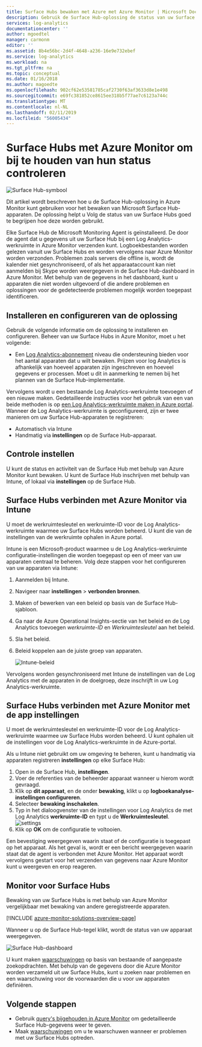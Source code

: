 ```yaml
---
title: Surface Hubs bewaken met Azure met Azure Monitor | Microsoft Docs
description: Gebruik de Surface Hub-oplossing de status van uw Surface Hubs volgen en te begrijpen hoe deze worden gebruikt.
services: log-analytics
documentationcenter: ''
author: mgoedtel
manager: carmonm
editor: ''
ms.assetid: 8b4e56bc-2d4f-4648-a236-16e9e732ebef
ms.service: log-analytics
ms.workload: na
ms.tgt_pltfrm: na
ms.topic: conceptual
ms.date: 01/16/2018
ms.author: magoedte
ms.openlocfilehash: 902cf62e53581785caf2730f63af3633d8e1e498
ms.sourcegitcommit: e69fc381852ce8615ee318b5f77ae7c6123a744c
ms.translationtype: MT
ms.contentlocale: nl-NL
ms.lasthandoff: 02/11/2019
ms.locfileid: "56005434"
---
```

# <a name="monitor-surface-hubs-with-azure-monitor-to-track-their-health"></a>Surface Hubs met Azure Monitor om bij te houden van hun status controleren

![Surface Hub-symbool](./media/surface-hubs/surface-hub-symbol.png)

Dit artikel wordt beschreven hoe u de Surface Hub-oplossing in Azure Monitor kunt gebruiken voor het bewaken van Microsoft Surface Hub-apparaten. De oplossing helpt u Volg de status van uw Surface Hubs goed te begrijpen hoe deze worden gebruikt.

Elke Surface Hub de Microsoft Monitoring Agent is geïnstalleerd. De door de agent dat u gegevens uit uw Surface Hub bij een Log Analytics-werkruimte in Azure Monitor verzenden kunt. Logboekbestanden worden gelezen vanuit uw Surface Hubs en worden vervolgens naar Azure Monitor worden verzonden. Problemen zoals servers die offline is, wordt de kalender niet gesynchroniseerd, of als het apparaataccount kan niet aanmelden bij Skype worden weergegeven in de Surface Hub-dashboard in Azure Monitor. Met behulp van de gegevens in het dashboard, kunt u apparaten die niet worden uitgevoerd of die andere problemen en oplossingen voor de gedetecteerde problemen mogelijk worden toegepast identificeren.

## <a name="install-and-configure-the-solution"></a>Installeren en configureren van de oplossing
Gebruik de volgende informatie om de oplossing te installeren en configureren. Beheer van uw Surface Hubs in Azure Monitor, moet u het volgende:

* Een [Log Analytics-abonnement](https://azure.microsoft.com/pricing/details/log-analytics/) niveau die ondersteuning bieden voor het aantal apparaten dat u wilt bewaken. Prijzen voor log Analytics is afhankelijk van hoeveel apparaten zijn ingeschreven en hoeveel gegevens er processen. Moet u dit in aanmerking te nemen bij het plannen van de Surface Hub-implementatie.

Vervolgens wordt u een bestaande Log Analytics-werkruimte toevoegen of een nieuwe maken. Gedetailleerde instructies voor het gebruik van een van beide methoden is op [een Log Analytics-werkruimte maken in Azure portal](../learn/quick-create-workspace.md). Wanneer de Log Analytics-werkruimte is geconfigureerd, zijn er twee manieren om uw Surface Hub-apparaten te registreren:

* Automatisch via Intune
* Handmatig via **instellingen** op de Surface Hub-apparaat.

## <a name="set-up-monitoring"></a>Controle instellen
U kunt de status en activiteit van de Surface Hub met behulp van Azure Monitor kunt bewaken. U kunt de Surface Hub inschrijven met behulp van Intune, of lokaal via **instellingen** op de Surface Hub.

## <a name="connect-surface-hubs-to-azure-monitor-through-intune"></a>Surface Hubs verbinden met Azure Monitor via Intune
U moet de werkruimtesleutel en werkruimte-ID voor de Log Analytics-werkruimte waarmee uw Surface Hubs worden beheerd. U kunt die van de instellingen van de werkruimte ophalen in Azure portal.

Intune is een Microsoft-product waarmee u de Log Analytics-werkruimte configuratie-instellingen die worden toegepast op een of meer van uw apparaten centraal te beheren. Volg deze stappen voor het configureren van uw apparaten via Intune:

1. Aanmelden bij Intune.
2. Navigeer naar **instellingen** > **verbonden bronnen**.
3. Maken of bewerken van een beleid op basis van de Surface Hub-sjabloon.
4. Ga naar de Azure Operational Insights-sectie van het beleid en de Log Analytics toevoegen *werkruimte-ID* en *Werkruimtesleutel* aan het beleid.
5. Sla het beleid.
6. Beleid koppelen aan de juiste groep van apparaten.

   ![Intune-beleid](./media/surface-hubs/intune.png)

Vervolgens worden gesynchroniseerd met Intune de instellingen van de Log Analytics met de apparaten in de doelgroep, deze inschrijft in uw Log Analytics-werkruimte.

## <a name="connect-surface-hubs-to-azure-monitor-using-the-settings-app"></a>Surface Hubs verbinden met Azure Monitor met de app instellingen
U moet de werkruimtesleutel en werkruimte-ID voor de Log Analytics-werkruimte waarmee uw Surface Hubs worden beheerd. U kunt ophalen uit de instellingen voor de Log Analytics-werkruimte in de Azure-portal.

Als u Intune niet gebruikt om uw omgeving te beheren, kunt u handmatig via apparaten registreren **instellingen** op elke Surface Hub:

1. Open in de Surface Hub, **instellingen**.
2. Voer de referenties van de beheerder apparaat wanneer u hierom wordt gevraagd.
3. Klik op **dit apparaat**, en de onder **bewaking**, klikt u op **logboekanalyse-instellingen configureren**.
4. Selecteer **bewaking inschakelen**.
5. Typ in het dialoogvenster van de instellingen voor Log Analytics de met Log Analytics **werkruimte-ID** en typt u de **Werkruimtesleutel**.  
   ![settings](./media/surface-hubs/settings.png)
6. Klik op **OK** om de configuratie te voltooien.

Een bevestiging weergegeven waarin staat of de configuratie is toegepast op het apparaat. Als het geval is, wordt er een bericht weergegeven waarin staat dat de agent is verbonden met Azure Monitor. Het apparaat wordt vervolgens gestart voor het verzenden van gegevens naar Azure Monitor kunt u weergeven en erop reageren.

## <a name="monitor-surface-hubs"></a>Monitor voor Surface Hubs
Bewaking van uw Surface Hubs is met behulp van Azure Monitor vergelijkbaar met bewaking van andere geregistreerde apparaten.

[!INCLUDE [azure-monitor-solutions-overview-page](../../../includes/azure-monitor-solutions-overview-page.md)]

Wanneer u op de Surface Hub-tegel klikt, wordt de status van uw apparaat weergegeven.

   ![Surface Hub-dashboard](./media/surface-hubs/surface-hub-dashboard.png)

U kunt maken [waarschuwingen](../platform/alerts-overview.md) op basis van bestaande of aangepaste zoekopdrachten. Met behulp van de gegevens door die Azure Monitor worden verzameld uit uw Surface Hubs, kunt u zoeken naar problemen en een waarschuwing voor de voorwaarden die u voor uw apparaten definiëren.

## <a name="next-steps"></a>Volgende stappen
* Gebruik [query's bijgehouden in Azure Monitor](../log-query/log-query-overview.md) om gedetailleerde Surface Hub-gegevens weer te geven.
* Maak [waarschuwingen](../platform/alerts-overview.md) om u te waarschuwen wanneer er problemen met uw Surface Hubs optreden.
